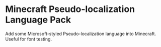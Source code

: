 # Minecraft Pseudo-localization Language Pack

Add some Microsoft-styled Pseudo-localization language into Minecraft.
Useful for font testing.
